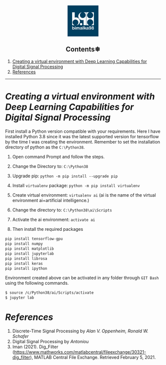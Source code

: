 <p align="center">
<a href="https://bimalka98.github.io/">
<img width="100px" src="https://github.com/bimalka98/bimalka98/blob/master/Logos/b98-logo.png" align="center"/>
</a>

<h2 align="center"> Contents❄ </h2>

1. [Creating a virtual environment with Deep Learning Capabilities for Digital Signal Processing](#creating-a-virtual-environment-with-deep-learning-capabilities-for-digital-signal-processing)
2. [References](#references)


---


# *Creating a virtual environment with Deep Learning Capabilities for Digital Signal Processing*

First install a Python version compatible with your requirements. Here I have installed Python 3.8 since it was the latest supported version for tensorflow by the time I was creating the environment. Remember to set the installation directory of python as the `C:\Python38`.

1. Open command Prompt and follow the steps.

2. Change the Directory to: `C:\Python38`

3. Upgrade pip: `python -m pip install --upgrade pip`

4. Install `virtualenv` package: `python -m pip install virtualenv`

5. Create virtual environment: `virtualenv ai` (ai is the name of the virtual environment ai=artificial intelligence.)

6. Change the directory to: `C:\Python38\ai\Scripts`

7. Activate the ai environment: `activate ai`

8. Then install the required packages

```shell
pip install tensorflow-gpu
pip install numpy
pip install matplotlib
pip install jupyterlab
pip install librosa
pip install keras
pip install ipython
```

Environment created above can be activated in any folder through `GIT Bash` using the following commands.

```shell
$ source /c/Python38/ai/Scripts/activate
$ jupyter lab
```
# *References*
1. Discrete-Time Signal Processing by *Alan V. Oppenheim, Ronald W. Schafer*
2. Digital Signal Processing by *Antoniou*
3. Iman (2021). Dig_Filter (https://www.mathworks.com/matlabcentral/fileexchange/30321-dig_filter), MATLAB Central File Exchange. Retrieved February 5, 2021.

